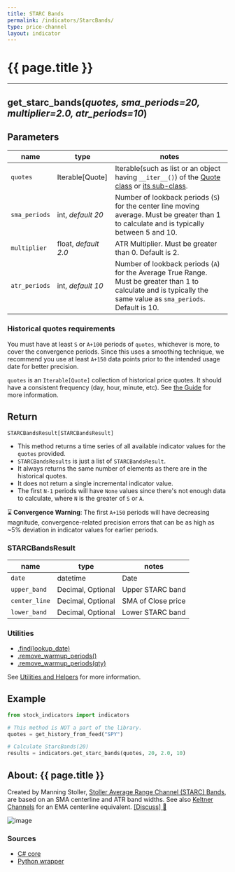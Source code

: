 ```yaml
---
title: STARC Bands
permalink: /indicators/StarcBands/
type: price-channel
layout: indicator
---
```


# {{ page.title }}
<hr>

## **get_starc_bands**(*quotes, sma_periods=20, multiplier=2.0, atr_periods=10*)

## Parameters

| name | type | notes
| -- |-- |--
| `quotes` | Iterable[Quote] | Iterable(such as list or an object having `__iter__()`) of the [Quote class]({{site.baseurl}}/guide/#historical-quotes) or [its sub-class]({{site.baseurl}}/guide/#using-custom-quote-classes).
| `sma_periods` | int, *default 20* | Number of lookback periods (`S`) for the center line moving average.  Must be greater than 1 to calculate and is typically between 5 and 10.
| `multiplier` | float, *default 2.0* | ATR Multiplier. Must be greater than 0.  Default is 2.
| `atr_periods` | int, *default 10* | Number of lookback periods (`A`) for the Average True Range.  Must be greater than 1 to calculate and is typically the same value as `sma_periods`.  Default is 10.

### Historical quotes requirements

You must have at least `S` or `A+100` periods of `quotes`, whichever is more, to cover the convergence periods.  Since this uses a smoothing technique, we recommend you use at least `A+150` data points prior to the intended usage date for better precision.

`quotes` is an `Iterable[Quote]` collection of historical price quotes.  It should have a consistent frequency (day, hour, minute, etc).  See [the Guide]({{site.baseurl}}/guide/#historical-quotes) for more information.

## Return

```python
STARCBandsResult[STARCBandsResult]
```

- This method returns a time series of all available indicator values for the `quotes` provided.
- `STARCBandsResults` is just a list of `STARCBandsResult`.
- It always returns the same number of elements as there are in the historical quotes.
- It does not return a single incremental indicator value.
- The first `N-1` periods will have `None` values since there's not enough data to calculate, where `N` is the greater of `S` or `A`.

:hourglass: **Convergence Warning**: The first `A+150` periods will have decreasing magnitude, convergence-related precision errors that can be as high as ~5% deviation in indicator values for earlier periods.

### STARCBandsResult

| name | type | notes
| -- |-- |--
| `date` | datetime | Date
| `upper_band` | Decimal, Optional | Upper STARC band
| `center_line` | Decimal, Optional | SMA of Close price
| `lower_band` | Decimal, Optional | Lower STARC band

### Utilities

- [.find(lookup_date)]({{site.baseurl}}/utilities#find-indicator-result-by-date)
- [.remove_warmup_periods()]({{site.baseurl}}/utilities#remove-warmup-periods)
- [.remove_warmup_periods(qty)]({{site.baseurl}}/utilities#remove-warmup-periods)

See [Utilities and Helpers]({{site.baseurl}}/utilities#utilities-for-indicator-results) for more information.

## Example

```python
from stock_indicators import indicators

# This method is NOT a part of the library.
quotes = get_history_from_feed("SPY")

# Calculate StarcBands(20)
results = indicators.get_starc_bands(quotes, 20, 2.0, 10)
```

## About: {{ page.title }}

Created by Manning Stoller, [Stoller Average Range Channel (STARC) Bands](https://www.investopedia.com/terms/s/starc.asp), are based on an SMA centerline and ATR band widths.  See also [Keltner Channels](../Keltner#content) for an EMA centerline equivalent.
[[Discuss] :speech_balloon:]({{site.github.base_repository_url}}/discussions/292 "Community discussion about this indicator")

![image]({{site.charturl}}/StarcBands.png)

### Sources

- [C# core]({{site.base_sourceurl}}/s-z/StarcBands/StarcBands.cs)
- [Python wrapper]({{site.sourceurl}}/starc_bands.py)
